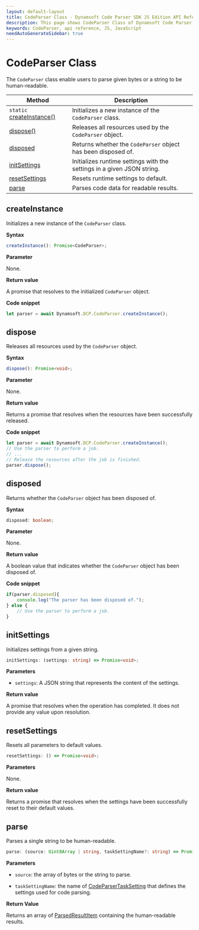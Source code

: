 ```yaml
---
layout: default-layout
title: CodeParser Class - Dynamsoft Code Parser SDK JS Edition API Reference
description: This page shows CodeParser Class of Dynamsoft Code Parser SDK JS Edition.
keywords: CodeParser, api reference, JS, JavaScript
needAutoGenerateSidebar: true
---
```


# CodeParser Class

The `CodeParser` class enable users to parse given bytes or a string to be human-readable.

| Method                                       | Description                                                            |
| -------------------------------------------- | ---------------------------------------------------------------------- |
| `static` [createInstance()](#createinstance) | Initializes a new instance of the `CodeParser` class.                  |
| [dispose()](#dispose)                        | Releases all resources used by the `CodeParser` object.                |
| [disposed](#disposed)                        | Returns whether the `CodeParser` object has been disposed of.          |
| [initSettings](#initsettings)                | Initializes runtime settings with the settings in a given JSON string. |
| [resetSettings](#resetsettings)              | Resets runtime settings to default.                                    |
| [parse](#parse)                              | Parses code data for readable results.                                 |

## createInstance

Initializes a new instance of the `CodeParser` class.

**Syntax**

```typescript
createInstance(): Promise<CodeParser>;
```

**Parameter**

None.

**Return value**

A promise that resolves to the initialized `CodeParser` object.

**Code snippet**

```javascript
let parser = await Dynamsoft.DCP.CodeParser.createInstance();
```

## dispose

Releases all resources used by the `CodeParser` object.

**Syntax**

```typescript
dispose(): Promise<void>;
```

**Parameter**

None.

**Return value**

Returns a promise that resolves when the resources have been successfully released.

**Code snippet**

```javascript
let parser = await Dynamsoft.DCP.CodeParser.createInstance();
// Use the parser to perform a job.
// ...
// Release the resources after the job is finished.
parser.dispose();
```

## disposed

Returns whether the `CodeParser` object has been disposed of.

**Syntax**

```typescript
disposed: boolean;
```

**Parameter**

None.

**Return value**

A boolean value that indicates whether the `CodeParser` object has been disposed of.

**Code snippet**

```javascript
if(parser.disposed){
    console.log("The parser has been disposed of.");
} else {
    // Use the parser to perform a job.
}
```

## initSettings

Initializes settings from a given string.

```typescript
initSettings: (settings: string) => Promise<void>;
```

**Parameters**

* `settings`: A JSON string that represents the content of the settings.

**Return value**

A promise that resolves when the operation has completed. It does not provide any value upon resolution.

## resetSettings

Resets all parameters to default values.

```typescript
resetSettings: () => Promise<void>;
```

**Parameters**

None.

**Return value**

Returns a promise that resolves when the settings have been successfully reset to their default values.

## parse

Parses a single string to be human-readable.

```typescript
parse: (source: Uint8Array | string, taskSettingName?: string) => Promise<ParsedResultItem>;
```

**Parameters**

* `source`: the array of bytes or the string to parse.

* `taskSettingName`: the name of [CodeParserTaskSetting](https://www.dynamsoft.com/capture-vision/docs/core/parameters/reference/code-parser-task-settings/) that defines the settings used for code parsing.

**Return Value**

Returns an array of [ParsedResultItem](./interfaces/parsed-result-item.md) containing the human-readable results.
